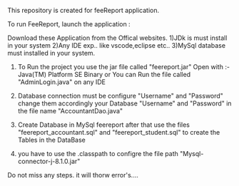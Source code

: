 This repository is created for feeReport application. 

To run FeeReport, launch the application : 

Download these Application from the Offical websites.
1)JDk is must install in your system
2)Any IDE exp.. like vscode,eclipse etc..
3)MySql database must installed in your system.

1) To Run the project you use the jar file called "feereport.jar"     Open with :-  Java(TM) Platform SE Binary
or
You can Run the file called "AdminLogin.java" on  any IDE

2) Database connection must be configure "Username" and "Password" change them accordingly your Database "Username"  and "Password"  in the file name "AccountantDao.java"

3) Create Database in MySql feereport after that use the files "feereport_accountant.sql" and 
 "feereport_student.sql" to create the Tables in the DataBase

4) you have to use the .classpath to configre the file path "Mysql-connector-j-8.1.0.jar" 

Do not miss any steps. it will thorw error's....